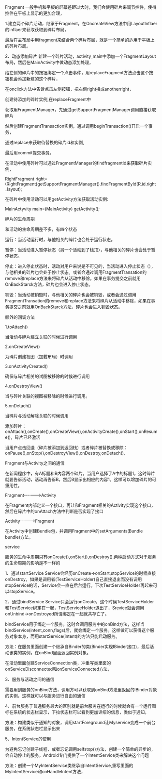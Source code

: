 Fragment
一般手机和平板的屏幕差距过大时，我们会使用碎片来调节控件，使得控件在平板上显示的更加合理，


1.建立两个碎片活动，继承于Fragment，在OncreateView方法中用LayoutInflaer的Inflaer来获取获取到碎片布局，

最后在主布局中用fragment来结合两个碎片布局，就是一个简单的适用于平板上的碎片布局。


2、动态添加碎片
新建一个碎片活动，activity_main中添加一个FragmentLayout布局，然后在MainActivity中做动态添加处理，


给左侧的碎片中的按钮绑定一个点击事件，用replaceFragment方法点击这个按钮机会添加新建的这个碎片，


在onclick方法中告诉点击左侧按钮，把右侧right换成anotherright，


创建待添加的碎片实例,在replaceFragment中


获取用FragmentManager，先通过getSupportFragmentManager调用直接获取碎片


然后创建FragmentTransaction实例，通过调用beginTransaction()开启一个事务，


通过replace来获取待替换的碎片id和实例,


最后用commit提交事务。

在活动中使用碎片可以通过FragmentManager的findfragmentId来获取碎片实例，

RightFragment right=(RightFragment)getSupportFragmentManager().findFragmentById(R.id.right_layout);

在碎片中使用活动可以用getActivity方法获取活动实例:

MainActyvity main=(MainActivity) getActivity();

碎片的生命周期

和活动的生命周期差不多，有四个状态

运行：当活动运行时，与他相关的碎片也会处于运行状态。

暂停：当活动进入暂停状态（另一个活动到了栈顶），与他相关的碎片也会处于暂停状态。

停止：进入停止状态时，活动对用户来说是不可见的，当活动进入停止状态（），与他相关的碎片也会处于停止状态。或者会通过调用FragmentTransation的remove和replace方法来将碎片从活动中移除，如果在事务提交之前就用OnBackStarck方法，碎片也会进入停止状态。

销毁：当活动被销毁时，与他相关的碎片也会被销毁，或者会通过调用FragmentTransation的remove和replace方法来将碎片从活动中移除，如果在事务提交之前就用OnBackStarck方法，碎片也会进入销毁状态。



额外的回调方法

1.toAttach()

当活动与碎片建立关联的时候进行调用

2.onCreateView()

为碎片创建视图（加载布局）时调用

3.onActivityCreated()

确保与碎片相关的试图被移除的时候进行调用

4.onDestroyView()

当与碎片关联的视图被移除的时候进行调用。

5.onDetach()

当碎片与活动解除关联的时候调用



添加碎片：onAttach(),onCreate(),onCreateView(),onActivityCreate(),onStart(),onResume()，碎片已经激活

当用户点击回退（碎片被添加到返回栈）或者碎片被替换或移除：onPause(),onStop(),onDestroyView(),onDestroy,onDetach().


Fragment与Activity之间的通信

在新闻程序中，有A标题和B内容两个碎片，当用户选择了A中的标题1，这时碎片就要告诉活动，活动再告诉B，然后B显示出相应的内容1。这样可以增加碎片的可重用性。

Fragment------>Activity

在Fragment内部定义一个接口，再让和Fragment相关的Activity实现这个接口，然后在碎片中的onAttach方法中判断是否实现了接口

Activity----->Fragment

在Activity中创建Bundle包，并调用Fragment中的setArguments(Bundle bundle)方法。




service

服务的生命中周期只有onCreate(),onStart(),onDestroy().两种启动方式对于服务的生命周期的影响是不一样的

1、通过startService
Service会经历onCreate->onStart,stopService的时候直接onDestroy，如果是调用者(TestServiceHolder)自己直接退出而没有调用stopService的话，Service会一直在后台运行。下次TestServiceHolder再起来可以stopService。

2、通过bindService
Service只会运行onCreate，这个时候TestServiceHolder和TestService绑定在一起，TestServiceHolder退出了，Srevice就会调用onUnbind->onDestroyed所谓绑定在一起就共存亡了。

bindService用于绑定一个服务。这时会调用服务中的onBind方法，这样当bindService(intent,conn,flags)后，就会绑定一个服务。这样做可以获得这个服务对象本身，而用startService(intent)的方法只能启动服务。

方法：在服务里面创建一个继承自Binder的类(Binder实现IBinder接口)，最后活动该类的实例，在onBind里面返回实例对象。

在活动里面创建ServiceConnection类，冲重写类里面的onServiceDisconnected和onServiceConnected方法，

3、服务与活动之间的通信

需要用到服务的onBind方法，调用方可以获取到onBind方法里返回的IBinder对象的实例，这样就可以与服务进行自由的通信

4、前台服务于普通服务最大的区别就是前台服务在运行的时候就会有一个运行图标在系统的状态栏显示，下拉状态栏可以看到更加详细的信息，类似于通知，

方法：构建类似于通知的对象，调用startForeground让Myservice变成一个前台服务，在系统状态栏显示出来

5、IntentService的使用

 为避免忘记创建子线程，或者忘记调用selfstop()方法，创建一个简单的异步的，会自动停止的服务，Android专门提供了一个IntentService类来解决这个问题

方法：创建一个MyIntentService类继承自IntentService,重写里面的MyIntentService和onHandleIntent方法，


